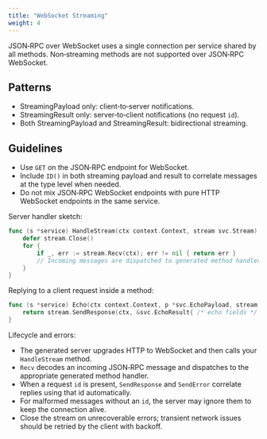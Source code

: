 ```yaml
---
title: "WebSocket Streaming"
weight: 4
---
```


JSON‑RPC over WebSocket uses a single connection per service shared by all
methods. Non‑streaming methods are not supported over JSON‑RPC WebSocket.

## Patterns

- StreamingPayload only: client‑to‑server notifications.
- StreamingResult only: server‑to‑client notifications (no request `id`).
- Both StreamingPayload and StreamingResult: bidirectional streaming.

## Guidelines

- Use `GET` on the JSON‑RPC endpoint for WebSocket.
- Include `ID()` in both streaming payload and result to correlate messages at
  the type level when needed.
- Do not mix JSON‑RPC WebSocket endpoints with pure HTTP WebSocket endpoints in
  the same service.

Server handler sketch:

```go
func (s *service) HandleStream(ctx context.Context, stream svc.Stream) error {
    defer stream.Close()
    for {
        if _, err := stream.Recv(ctx); err != nil { return err }
        // Incoming messages are dispatched to generated method handlers.
    }
}
```

Replying to a client request inside a method:

```go
func (s *service) Echo(ctx context.Context, p *svc.EchoPayload, stream svc.EchoServerStream) error {
    return stream.SendResponse(ctx, &svc.EchoResult{ /* echo fields */ })
}
```

Lifecycle and errors:

- The generated server upgrades HTTP to WebSocket and then calls your `HandleStream` method.
- `Recv` decodes an incoming JSON‑RPC message and dispatches to the appropriate generated method handler.
- When a request `id` is present, `SendResponse` and `SendError` correlate replies using that id automatically.
- For malformed messages without an `id`, the server may ignore them to keep the connection alive.
- Close the stream on unrecoverable errors; transient network issues should be retried by the client with backoff.



